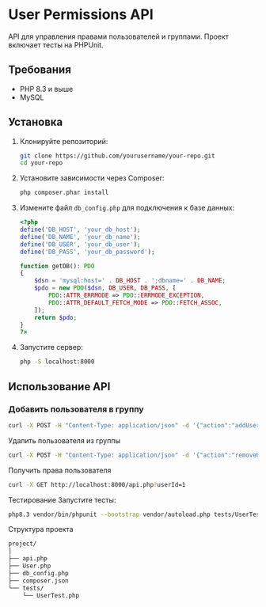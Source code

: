 # User Permissions API

API для управления правами пользователей и группами. Проект включает тесты на PHPUnit.

## Требования

- PHP 8.3 и выше
- MySQL

## Установка

1. Клонируйте репозиторий:

    ```sh
    git clone https://github.com/yourusername/your-repo.git
    cd your-repo
    ```

2. Установите зависимости через Composer:

    ```sh
    php composer.phar install
    ```

3. Измените файл `db_config.php` для подключения к базе данных:

    ```php
    <?php
    define('DB_HOST', 'your_db_host');
    define('DB_NAME', 'your_db_name');
    define('DB_USER', 'your_db_user');
    define('DB_PASS', 'your_db_password');

    function getDB(): PDO
    {
        $dsn = 'mysql:host=' . DB_HOST . ';dbname=' . DB_NAME;
        $pdo = new PDO($dsn, DB_USER, DB_PASS, [
            PDO::ATTR_ERRMODE => PDO::ERRMODE_EXCEPTION,
            PDO::ATTR_DEFAULT_FETCH_MODE => PDO::FETCH_ASSOC,
        ]);
        return $pdo;
    }
    ?>
    ```

4. Запустите сервер:

    ```sh
    php -S localhost:8000
    ```

## Использование API

### Добавить пользователя в группу

```sh
curl -X POST -H "Content-Type: application/json" -d '{"action":"addUserToGroup", "userId":1, "groupId":1}' http://localhost:8000/api.php
```
Удалить пользователя из группы
```sh
curl -X POST -H "Content-Type: application/json" -d '{"action":"removeUserFromGroup", "userId":1, "groupId":1}' http://localhost:8000/api.php
```
Получить права пользователя
```sh
curl -X GET http://localhost:8000/api.php?userId=1
```
Тестирование
Запустите тесты:

```sh
php8.3 vendor/bin/phpunit --bootstrap vendor/autoload.php tests/UserTest.php
```
Структура проекта
```txt
project/
│
├── api.php
├── User.php
├── db_config.php
├── composer.json
└── tests/
    └── UserTest.php
```